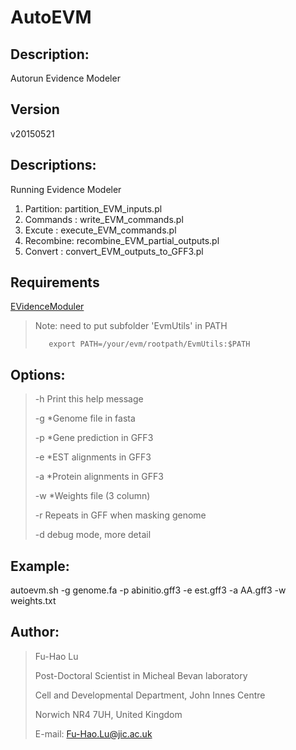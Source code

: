 # AutoEVM

## Description:

  Autorun Evidence Modeler

## Version

  v20150521

## Descriptions:

  Running Evidence Modeler
  1. Partition: partition_EVM_inputs.pl
  2. Commands : write_EVM_commands.pl
  3. Excute   : execute_EVM_commands.pl
  4. Recombine: recombine_EVM_partial_outputs.pl
  5. Convert  : convert_EVM_outputs_to_GFF3.pl

## Requirements

  [EVidenceModuler](https://evidencemodeler.github.io/)

>  Note: need to put subfolder 'EvmUtils' in PATH
>
>        export PATH=/your/evm/rootpath/EvmUtils:$PATH

## Options:

>  -h    Print this help message
>
>  -g	*Genome file in fasta
>
>  -p	*Gene prediction in GFF3
>
>  -e	*EST alignments in GFF3
>
>  -a	*Protein alignments in GFF3
>
>  -w	*Weights file (3 column)
>
>  -r	Repeats in GFF when masking genome
>
>  -d    debug mode, more detail

## Example:
  autoevm.sh -g genome.fa -p abinitio.gff3 -e est.gff3 -a AA.gff3 -w weights.txt

## Author:

>  Fu-Hao Lu
>
>  Post-Doctoral Scientist in Micheal Bevan laboratory
>
>  Cell and Developmental Department, John Innes Centre
>
>  Norwich NR4 7UH, United Kingdom
>
>  E-mail: Fu-Hao.Lu@jic.ac.uk
